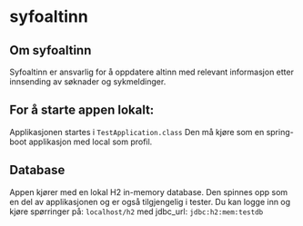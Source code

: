 # syfoaltinn

## Om syfoaltinn
Syfoaltinn er ansvarlig for å oppdatere altinn med relevant informasjon etter innsending av søknader og sykmeldinger.

## For å starte appen lokalt:
Applikasjonen startes i `TestApplication.class` Den må kjøre som en spring-boot applikasjon med local som profil.

## Database
Appen kjører med en lokal H2 in-memory database. Den spinnes opp som en del av applikasjonen og er 
også tilgjengelig i tester. Du kan logge inn og kjøre spørringer på:
`localhost/h2` med jdbc_url: `jdbc:h2:mem:testdb`